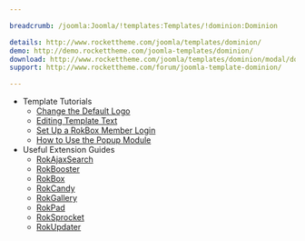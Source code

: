 ```yaml
---

breadcrumb: /joomla:Joomla/!templates:Templates/!dominion:Dominion

details: http://www.rockettheme.com/joomla/templates/dominion/
demo: http://demo.rockettheme.com/joomla-templates/dominion/
download: http://www.rockettheme.com/joomla/templates/dominion/modal/downloads
support: http://www.rockettheme.com/forum/joomla-template-dominion/

---
```


* Template Tutorials
    * [Change the Default Logo](../../basic/how_to_edit_the_logo.md)
    * [Editing Template Text](../../basic/how_to_edit_template_text.md)
    * [Set Up a RokBox Member Login](../../basic/how_to_set_up_a_rokbox_member_login.md)
    * [How to Use the Popup Module](../../basic/how_to_use_popup_module.md)
* Useful Extension Guides
    * [RokAjaxSearch](../../extensions/rokajaxsearch/)
    * [RokBooster](../../extensions/rokbooster/)
    * [RokBox](../../extensions/rokbox/)
    * [RokCandy](../../extensions/rokcandy)
    * [RokGallery](../../extensions/rokgallery/)
    * [RokPad](../../extensions/rokpad/)
    * [RokSprocket](../../extensions/roksprocket/)
    * [RokUpdater](../../extensions/rokupdater/)
